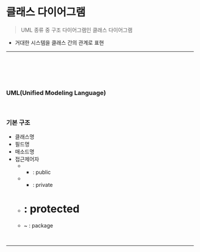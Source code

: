 # 클래스 다이어그램
> UML 종류 중 구조 다이어그램인 클래스 다이어그램
* 거대한 시스템을 클래스 간의 관계로 표현

<hr>
<br>

## 
####

<br>

### UML(Unified Modeling Language)

<br>

### 기본 구조
* 클래스명
* 필드명
* 매소드명
* 접근제어자
  * + : public
  * - : private
  * # : protected
  * ~ : package

<br>
<hr>
<br>
